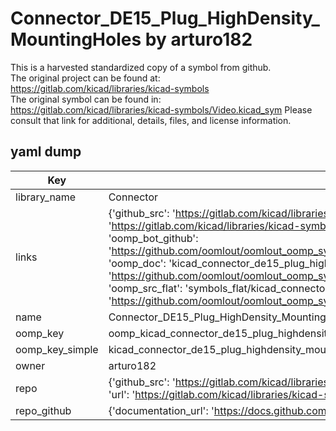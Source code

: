 # Connector_DE15_Plug_HighDensity_MountingHoles by arturo182  
This is a harvested standardized copy of a symbol from github.  
The original project can be found at:  
https://gitlab.com/kicad/libraries/kicad-symbols  
The original symbol can be found in:
https://gitlab.com/kicad/libraries/kicad-symbols/Video.kicad_sym
Please consult that link for additional, details, files, and license information.  
## yaml dump  
| Key | Value |  
| --- | --- |  
| library_name | Connector |  
| links | {'github_src': 'https://gitlab.com/kicad/libraries/kicad-symbols/Video.kicad_sym', 'github_src_repo': 'https://gitlab.com/kicad/libraries/kicad-symbols', 'oomp_bot': 'kicad_connector_de15_plug_highdensity_mountingholes/working', 'oomp_bot_github': 'https://github.com/oomlout/oomlout_oomp_symbol_bot/tree/main/kicad_connector_de15_plug_highdensity_mountingholes/working', 'oomp_doc': 'kicad_connector_de15_plug_highdensity_mountingholes/working', 'oomp_doc_github': 'https://github.com/oomlout/oomlout_oomp_symbol_doc/tree/main/kicad_connector_de15_plug_highdensity_mountingholes/working', 'oomp_src_flat': 'symbols_flat/kicad_connector_de15_plug_highdensity_mountingholes/working', 'oomp_src_flat_github': 'https://github.com/oomlout/oomlout_oomp_symbol_src/tree/main/kicad_connector_de15_plug_highdensity_mountingholes/working'} |  
| name | Connector_DE15_Plug_HighDensity_MountingHoles |  
| oomp_key | oomp_kicad_connector_de15_plug_highdensity_mountingholes |  
| oomp_key_simple | kicad_connector_de15_plug_highdensity_mountingholes |  
| owner | arturo182 |  
| repo | {'github_src': 'https://gitlab.com/kicad/libraries/kicad-symbols/Video.kicad_sym', 'name': 'libraries/kicad-symbols', 'owner': 'kicad', 'url': 'https://gitlab.com/kicad/libraries/kicad-symbols'} |  
| repo_github | {'documentation_url': 'https://docs.github.com/rest/repos/repos#get-a-repository', 'message': 'Not Found'} |  

